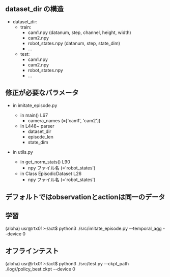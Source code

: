 ## dataset_dir の構造
- dataset_dir:  
    - train:  
        - cam1.npy (datanum, step, channel, height, width)  
        - cam2.npy  
        - robot_states.npy (datanum, step, state_dim)  
        - ...  
    - test:  
        - cam1.npy  
        - cam2.npy  
        - robot_states.npy  
        - ...  

## 修正が必要なパラメータ
- in imitate_episode.py  
    - in main() L67  
        - camera_names (=['cam1', 'cam2'])  
    - in L448~ parser  
        - dataset_dir  
        - episode_len  
        - state_dim  
            
- in utils.py  
    - in get_norm_stats() L90  
        - npy ファイル名 (='robot_states')  
    - in Class EpisodicDataset L26  
        - npy ファイル名 (='robot_states')  


## デフォルトではobservationとactionは同一のデータ

## 学習
(aloha) usr@rtx01:~/act$ python3 ./src/imitate_episode.py --temporal_agg --device 0

## オフラインテスト
(aloha) usr@rtx01:~/act$ python3 ./src/test.py --ckpt_path ./log/<tag>/policy_best.ckpt --device 0